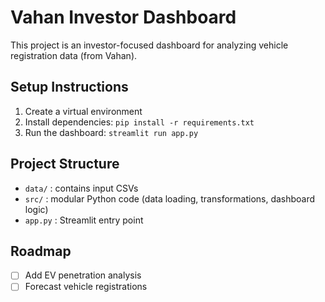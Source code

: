 # Vahan Investor Dashboard

This project is an investor-focused dashboard for analyzing vehicle registration data (from Vahan).

## Setup Instructions
1. Create a virtual environment
2. Install dependencies: `pip install -r requirements.txt`
3. Run the dashboard: `streamlit run app.py`

## Project Structure
- `data/` : contains input CSVs
- `src/` : modular Python code (data loading, transformations, dashboard logic)
- `app.py` : Streamlit entry point

## Roadmap
- [ ] Add EV penetration analysis
- [ ] Forecast vehicle registrations
